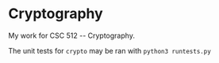 # Cryptography

My work for CSC 512 -- Cryptography.

The unit tests for `crypto` may be ran with `python3 runtests.py`
